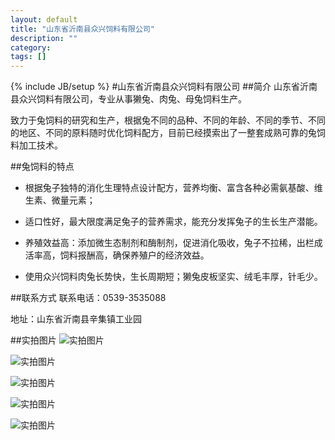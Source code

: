 ```yaml
---
layout: default 
title: "山东省沂南县众兴饲料有限公司"
description: ""
category: 
tags: []
---
```

{% include JB/setup %}
#山东省沂南县众兴饲料有限公司
##简介
山东省沂南县众兴饲料有限公司，专业从事獭兔、肉兔、母兔饲料生产。

致力于兔饲料的研究和生产，根据兔不同的品种、不同的年龄、不同的季节、不同的地区、不同的原料随时优化饲料配方，目前已经摸索出了一整套成熟可靠的兔饲料加工技术。

##兔饲料的特点
+   根据兔子独特的消化生理特点设计配方，营养均衡、富含各种必需氨基酸、维生素、微量元素；

+   适口性好，最大限度满足兔子的营养需求，能充分发挥兔子的生长生产潜能。

+   养殖效益高：添加微生态制剂和酶制剂，促进消化吸收，兔子不拉稀，出栏成活率高，饲料报酬高，确保养殖户的经济效益。

+   使用众兴饲料肉兔长势快，生长周期短；獭兔皮板坚实、绒毛丰厚，针毛少。

##联系方式
联系电话：0539-3535088

地址：山东省沂南县辛集镇工业园

##实拍图片
![实拍图片](/rabbit/assets/image/rabbit/1.jpg)

![实拍图片](/rabbit/assets/image/rabbit/2.jpg)

![实拍图片](/rabbit/assets/image/rabbit/3.jpg)

![实拍图片](/rabbit/assets/image/rabbit/4.jpg)

![实拍图片](/rabbit/assets/image/rabbit/5.jpg)
